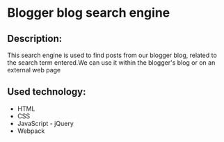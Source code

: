 <h1>Blogger blog search engine</h1>
<h2>Description:</h2>
<p>This search engine is used to find posts from our blogger blog, related to the search term entered.We can use it within the blogger's blog or on an external web page</p>
<h2>Used technology:</h2>
<ul>
  <li>HTML</li>
  <li>CSS</li>
  <li>JavaScript - jQuery</li>
  <li>Webpack</li>
</ul>
